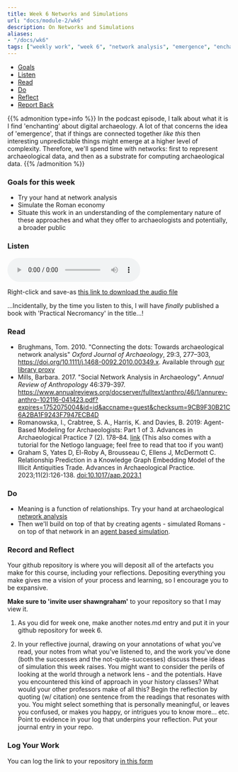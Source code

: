 ```yaml
---
title: Week 6 Networks and Simulations
url: "docs/module-2/wk6"
description: On Networks and Simulations
aliases:
- "/docs/wk6"
tags: ["weekly work", "week 6", "network analysis", "emergence", "enchantment", "simulation"]
---
```


+ [Goals](#goals)
+ [Listen](#listen)
+ [Read](#read)
+ [Do](#do)
+ [Reflect](#reflect)
+ [Report Back](#report)

{{% admonition type=info %}} In the podcast episode, I talk about what it is I find 'enchanting' about digital archaeology. A lot of that concerns the idea of 'emergence', that if things are connected together _like this_ then interesting unpredictable things might emerge at a higher level of complexity. Therefore, we'll spend time with networks: first to represent archaeological data, and then as a substrate for computing archaeological data. 
{{% /admonition %}}

### Goals for this week
<a name="goals"></a>

- Try your hand at network analysis
- Simulate the Roman economy
- Situate this work in an understanding of the complementary nature of these approaches and what they offer to archaeologists and potentially, a broader public


### Listen
<a name="listen"></a>

<audio controls>
  <source src="../../audio/006_hist3000_future-archaeologies-Romanowska.mp3" type="audio/mpeg">
  Your browser does not support the audio element.
</audio>

Right-click and save-as [this link to download the audio file](../../audio/0006_hist3000_future-archaeologies-Romanowska.mp3)


...Incidentally, by the time you listen to this, I will have *finally* published a book with 'Practical Necromancy' in the title...!


### Read
<a name="read"></a>

+ Brughmans, Tom. 2010. "Connecting the dots: Towards archaeological network analysis" _Oxford Journal of Archaeology_, 29:3, 277–303, https://doi.org/10.1111/j.1468-0092.2010.00349.x. Available through [our library proxy](https://journals-scholarsportal-info.proxy.library.carleton.ca/details/02625253/v29i0003/277_ctdtana.xml)
+ Mills, Barbara. 2017. "Social Network Analysis in Archaeology". _Annual Review of Anthropology_ 46:379-397. https://www.annualreviews.org/docserver/fulltext/anthro/46/1/annurev-anthro-102116-041423.pdf?expires=1752075004&id=id&accname=guest&checksum=9CB9F30B21C6A2BA1F9243F7947ECB4D
+ Romanowska, I., Crabtree, S. A., Harris, K. and Davies, B. 2019: Agent-Based Modeling for Archaeologists: Part 1 of 3. Advances in Archaeological Practice 7 (2). 178–84. [link](https://osf.io/preprints/socarxiv/3gwdn/) (This also comes with a tutorial for the Netlogo language; feel free to read that too if you want)
+ Graham S, Yates D, El-Roby A, Brousseau C, Ellens J, McDermott C. Relationship Prediction in a Knowledge Graph Embedding Model of the Illicit Antiquities Trade. Advances in Archaeological Practice. 2023;11(2):126-138. [doi:10.1017/aap.2023.1](https://www-cambridge-org.proxy.library.carleton.ca/core/journals/advances-in-archaeological-practice/article/relationship-prediction-in-a-knowledge-graph-embedding-model-of-the-illicit-antiquities-trade/9B802F4BEFEA325D3221E39BCE4F3A63)


### Do
<a name="do"></a>

- Meaning is a function of relationships. Try your hand at archaeological [network analysis](../../materials/wk6-networks)
- Then we'll build on top of that by creating agents - simulated Romans - on top of that network in an [agent based simulation](../../materials/wk6-abm).

### Record and Reflect
<a name="reflect"></a>

Your github repository is where you will deposit all of the artefacts you make for this course, including your reflections. Depositing everything you make gives me a vision of your process and learning, so I encourage you to be expansive.

**Make sure to 'invite user shawngraham'** to your repository so that I may view it. 

1. As you did for week one, make another notes.md entry and put it in your github repository for week 6.

2. In your reflective journal, drawing on your annotations of what you've read, your notes from what you've listened to, and the work you've done (both the successes and the not-quite-successes) discuss these ideas of simulation this week raises. You might want to consider the perils of looking at the world through a network lens - and the potentials. Have you encountered this kind of approach in your history classes? What would your other professors make of all this? Begin the reflection by quoting (w/ citation) one sentence from the readings that resonates with you. You might select something that is personally meaningful, or leaves you confused, or makes you happy, or intrigues you to know more... etc. Point to evidence in your log that underpins your reflection. Put your journal entry in your repo.

### Log Your Work
<a name="report"></a>

You can log the link to your repository [in this form](https://forms.gle/XLpFTRXxknJ4RSbS7)